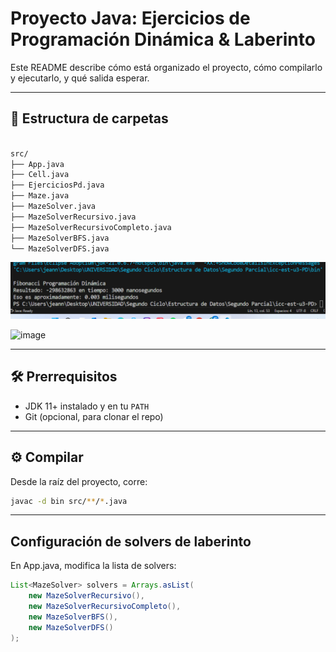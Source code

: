 # Proyecto Java: Ejercicios de Programación Dinámica & Laberinto

Este README describe cómo está organizado el proyecto, cómo compilarlo y ejecutarlo, y qué salida esperar.

---

## 📂 Estructura de carpetas



```bash

src/
├── App.java
├── Cell.java
├── EjerciciosPd.java
├── Maze.java
├── MazeSolver.java
├── MazeSolverRecursivo.java
├── MazeSolverRecursivoCompleto.java
├── MazeSolverBFS.java
└── MazeSolverDFS.java
```

![alt text](image.png)

<img width="660" height="273" alt="image" src="https://github.com/user-attachments/assets/3ccc09de-49d0-4c57-a9b7-8a88611888d1" />



---

## 🛠️ Prerrequisitos

- JDK 11+ instalado y en tu `PATH`
- Git (opcional, para clonar el repo)

---

## ⚙️ Compilar

Desde la raíz del proyecto, corre:

```bash
javac -d bin src/**/*.java
```
---
## Configuración de solvers de laberinto

En App.java, modifica la lista de solvers:
```java
List<MazeSolver> solvers = Arrays.asList(
    new MazeSolverRecursivo(),
    new MazeSolverRecursivoCompleto(),
    new MazeSolverBFS(),
    new MazeSolverDFS()
);
```


